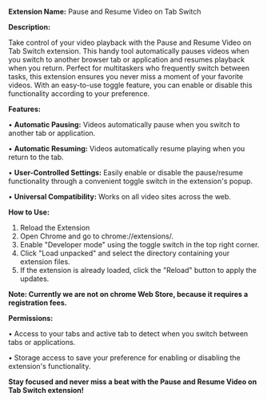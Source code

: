 **Extension Name:** Pause and Resume Video on Tab Switch

**Description:**

Take control of your video playback with the Pause and Resume Video on Tab Switch extension. This handy tool automatically pauses videos when you switch to another browser tab or application and resumes playback when you return. Perfect for multitaskers who frequently switch between tasks, this extension ensures you never miss a moment of your favorite videos. With an easy-to-use toggle feature, you can enable or disable this functionality according to your preference.

**Features:**

• **Automatic Pausing:** Videos automatically pause when you switch to another tab or application.

• **Automatic Resuming:** Videos automatically resume playing when you return to the tab.

• **User-Controlled Settings:** Easily enable or disable the pause/resume functionality through a convenient toggle switch in the extension's popup.

• **Universal Compatibility:** Works on all video sites across the web.
   
**How to Use:**
1. Reload the Extension
2. Open Chrome and go to chrome://extensions/.
3. Enable "Developer mode" using the toggle switch in the top right corner.
4. Click "Load unpacked" and select the directory containing your extension files.
5. If the extension is already loaded, click the "Reload" button to apply the updates.

**Note: Currently we are not on chrome Web Store, because it requires a registration fees.**

**Permissions:**

• Access to your tabs and active tab to detect when you switch between tabs or applications.

• Storage access to save your preference for enabling or disabling the extension's functionality.

**Stay focused and never miss a beat with the Pause and Resume Video on Tab Switch extension!**
